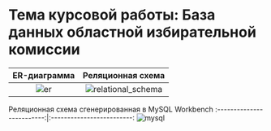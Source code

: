 # Тема курсовой работы: База данных областной избирательной комиссии

ER-диаграмма               | Реляционная схема
:-------------------------:|:-------------------------:
![er](https://user-images.githubusercontent.com/63536056/219798146-4c57ccba-c857-4d3a-a527-c9e20e3c3ab3.png)|![relational_schema](https://user-images.githubusercontent.com/63536056/219798045-d85a982f-d84a-4b66-8f6e-bd70c4c4d9d4.png)

Реляционная схема сгенерированная в MySQL Workbench
:-------------------------:|:-------------------------:
![mysql](https://user-images.githubusercontent.com/63536056/225045275-10d56375-4355-4439-8d0e-497ca2671f80.png)
